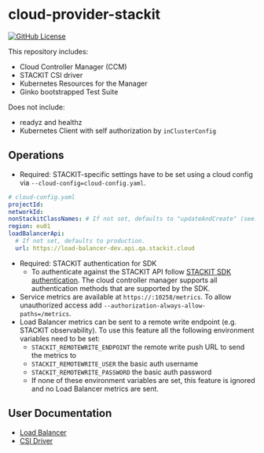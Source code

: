 # cloud-provider-stackit

[![GitHub License](https://img.shields.io/github/license/stackitcloud/stackit-sdk-go)](https://www.apache.org/licenses/LICENSE-2.0)

This repository includes:

- Cloud Controller Manager (CCM)
- STACKIT CSI driver
- Kubernetes Resources for the Manager
- Ginko bootstrapped Test Suite

Does not include:

- readyz and healthz
- Kubernetes Client with self authorization by `inClusterConfig`

## Operations

- Required: STACKIT-specific settings have to be set using a cloud config via `--cloud-config=cloud-config.yaml`.

```yaml
# cloud-config.yaml
projectId:
networkId:
nonStackitClassNames: # If not set, defaults to "updateAndCreate" (see: Non-STACKIT class names).
region: eu01
loadBalancerApi:
  # If not set, defaults to production.
  url: https://load-balancer-dev.api.qa.stackit.cloud
```

- Required: STACKIT authentication for SDK
  - To authenticate against the STACKIT API follow [STACKIT SDK authentication](https://github.com/stackitcloud/stackit-sdk-go#authentication). The cloud controller manager supports all authentication methods that are supported by the SDK.
- Service metrics are available at `https://:10258/metrics`. To allow unauthorized access add `--authorization-always-allow-paths=/metrics`.
- Load Balancer metrics can be sent to a remote write endpoint (e.g. STACKIT observability). To use this feature all the following environment variables need to be set:
  - `STACKIT_REMOTEWRITE_ENDPOINT` the remote write push URL to send the metrics to
  - `STACKIT_REMOTEWRITE_USER` the basic auth username
  - `STACKIT_REMOTEWRITE_PASSWORD` the basic auth password
  - If none of these environment variables are set, this feature is ignored and no Load Balancer metrics are sent.

## User Documentation

- [Load Balancer](https://github.com/stackitcloud/cloud-provider-stackit/docs/load-balancer.md)
- [CSI Driver](https://github.com/stackitcloud/cloud-provider-stackit/docs/csi-driver.md)
